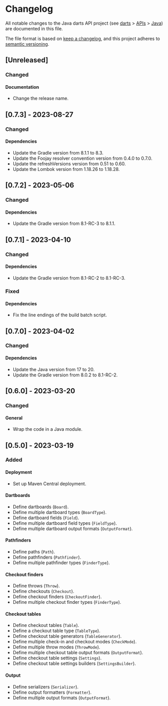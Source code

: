 # Changelog

All notable changes to the Java darts API project (see [darts](https://github.com/mauritssilvis/darts) > [APIs](https://github.com/mauritssilvis/darts/tree/main/api) > [Java](https://github.com/mauritssilvis/darts/tree/main/api/java-darts-api)) are documented in this file.

The file format is based on [keep a changelog](https://keepachangelog.com/en/1.0.0/),
and this project adheres to [semantic versioning](https://semver.org/spec/v2.0.0.html).

## [Unreleased]

### Changed

#### Documentation

- Change the release name.

## [0.7.3] - 2023-08-27

### Changed

#### Dependencies

- Update the Gradle version from 8.1.1 to 8.3.
- Update the Foojay resolver convention version from 0.4.0 to 0.7.0.
- Update the refreshVersions version from 0.51 to 0.60.
- Update the Lombok version from 1.18.26 to 1.18.28.

## [0.7.2] - 2023-05-06

### Changed

#### Dependencies

- Update the Gradle version from 8.1-RC-3 to 8.1.1.

## [0.7.1] - 2023-04-10

### Changed

#### Dependencies

- Update the Gradle version from 8.1-RC-2 to 8.1-RC-3.

### Fixed

#### Dependencies

- Fix the line endings of the build batch script.

## [0.7.0] - 2023-04-02

### Changed

#### Dependencies

- Update the Java version from 17 to 20.
- Update the Gradle version from 8.0.2 to 8.1-RC-2.

## [0.6.0] - 2023-03-20

### Changed

#### General

- Wrap the code in a Java module.

## [0.5.0] - 2023-03-19

### Added

#### Deployment

- Set up Maven Central deployment.

#### Dartboards

- Define dartboards (`Board`).
- Define multiple dartboard types (`BoardType`).
- Define dartboard fields (`Field`).
- Define multiple dartboard field types (`FieldType`).
- Define multiple dartboard output formats (`OutputFormat`).

#### Pathfinders

- Define paths (`Path`).
- Define pathfinders (`Pathfinder`).
- Define multiple pathfinder types (`FinderType`).

#### Checkout finders

- Define throws (`Throw`).
- Define checkouts (`Checkout`).
- Define checkout finders (`CheckoutFinder`).
- Define multiple checkout finder types (`FinderType`).

#### Checkout tables

- Define checkout tables (`Table`).
- Define a checkout table type (`TableType`).
- Define checkout table generators (`TableGenerator`).
- Define multiple check-in and checkout modes (`CheckMode`).
- Define multiple throw modes (`ThrowMode`).
- Define multiple checkout table output formats (`OutputFormat`).
- Define checkout table settings (`Settings`).
- Define checkout table settings builders (`SettingsBuilder`).

#### Output

- Define serializers (`Serializer`).
- Define output formatters (`Formatter`).
- Define multiple output formats (`OutputFormat`).
